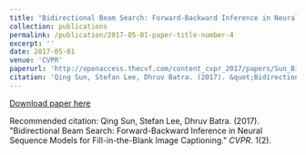 ```yaml
---
title: "Bidirectional Beam Search: Forward-Backward Inference in Neural Sequence Models for Fill-in-the-Blank Image Captioning"
collection: publications
permalink: /publication/2017-05-01-paper-title-number-4
excerpt: ''
date: 2017-05-01
venue: 'CVPR'
paperurl: 'http://openaccess.thecvf.com/content_cvpr_2017/papers/Sun_Bidirectional_Beam_Search_CVPR_2017_paper.pdf'
citation: 'Qing Sun, Stefan Lee, Dhruv Batra. (2017). &quot;Bidirectional Beam Search: Forward-Backward Inference in Neural Sequence Models for Fill-in-the-Blank Image Captioning.&quot; <i>CVPR</i>. 1(2).'
---
```


[Download paper here](http://openaccess.thecvf.com/content_cvpr_2017/papers/Sun_Bidirectional_Beam_Search_CVPR_2017_paper.pdf)

Recommended citation: Qing Sun, Stefan Lee, Dhruv Batra. (2017). "Bidirectional Beam Search: Forward-Backward Inference in Neural Sequence Models for Fill-in-the-Blank Image Captioning." <i>CVPR</i>. 1(2).
